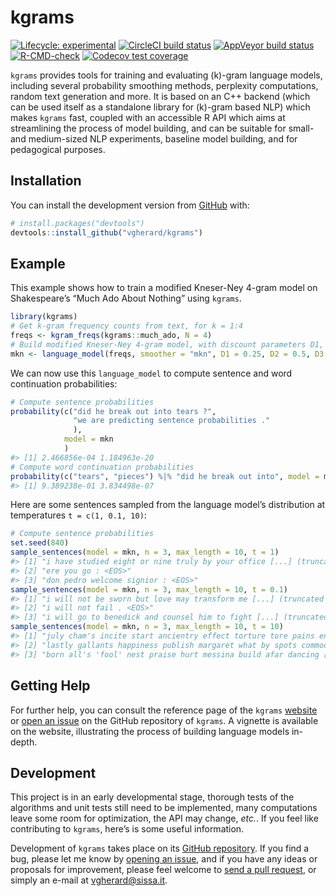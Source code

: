 
<!-- README.md is generated from README.Rmd. Please edit that file -->

# kgrams

<!-- badges: start -->

[![Lifecycle:
experimental](https://img.shields.io/badge/lifecycle-experimental-orange.svg)](https://www.tidyverse.org/lifecycle/#experimental)
[![CircleCI build
status](https://circleci.com/gh/vgherard/kgrams.svg?style=svg)](https://circleci.com/gh/vgherard/kgrams)
[![AppVeyor build
status](https://ci.appveyor.com/api/projects/status/github/vgherard/kgrams?branch=main&svg=true)](https://ci.appveyor.com/project/vgherard/kgrams)
[![R-CMD-check](https://github.com/vgherard/kgrams/workflows/R-CMD-check/badge.svg)](https://github.com/vgherard/kgrams/actions)
[![Codecov test
coverage](https://codecov.io/gh/vgherard/kgrams/branch/main/graph/badge.svg)](https://codecov.io/gh/vgherard/kgrams?branch=main)
<!-- badges: end -->

`kgrams` provides tools for training and evaluating \(k\)-gram language
models, including several probability smoothing methods, perplexity
computations, random text generation and more. It is based on an C++
backend (which can be used itself as a standalone library for \(k\)-gram
based NLP) which makes `kgrams` fast, coupled with an accessible R API
which aims at streamlining the process of model building, and can be
suitable for small- and medium-sized NLP experiments, baseline model
building, and for pedagogical purposes.

## Installation

You can install the development version from
[GitHub](https://github.com/) with:

``` r
# install.packages("devtools")
devtools::install_github("vgherard/kgrams")
```

## Example

This example shows how to train a modified Kneser-Ney 4-gram model on
Shakespeare’s “Much Ado About Nothing” using `kgrams`.

``` r
library(kgrams)
# Get k-gram frequency counts from text, for k = 1:4
freqs <- kgram_freqs(kgrams::much_ado, N = 4)
# Build modified Kneser-Ney 4-gram model, with discount parameters D1, D2, D3.
mkn <- language_model(freqs, smoother = "mkn", D1 = 0.25, D2 = 0.5, D3 = 0.75)
```

We can now use this `language_model` to compute sentence and word
continuation probabilities:

``` r
# Compute sentence probabilities
probability(c("did he break out into tears ?",
              "we are predicting sentence probabilities ."
              ), 
            model = mkn
            )
#> [1] 2.466856e-04 1.184963e-20
# Compute word continuation probabilities
probability(c("tears", "pieces") %|% "did he break out into", model = mkn)
#> [1] 9.389238e-01 3.834498e-07
```

Here are some sentences sampled from the language model’s distribution
at temperatures `t = c(1, 0.1, 10)`:

``` r
# Compute sentence probabilities
set.seed(840)
sample_sentences(model = mkn, n = 3, max_length = 10, t = 1)
#> [1] "i have studied eight or nine truly by your office [...] (truncated output)"
#> [2] "ere you go : <EOS>"                                                        
#> [3] "don pedro welcome signior : <EOS>"
sample_sentences(model = mkn, n = 3, max_length = 10, t = 0.1)
#> [1] "i will not be sworn but love may transform me [...] (truncated output)" 
#> [2] "i will not fail . <EOS>"                                                
#> [3] "i will go to benedick and counsel him to fight [...] (truncated output)"
sample_sentences(model = mkn, n = 3, max_length = 10, t = 10)
#> [1] "july cham's incite start ancientry effect torture tore pains endings [...] (truncated output)"   
#> [2] "lastly gallants happiness publish margaret what by spots commodity wake [...] (truncated output)"
#> [3] "born all's 'fool' nest praise hurt messina build afar dancing [...] (truncated output)"
```

## Getting Help

For further help, you can consult the reference page of the `kgrams`
[website](https://vgherard.github.io/kgrams/) or [open an
issue](https://github.com/vgherard/kgrams/issues) on the GitHub
repository of `kgrams`. A vignette is available on the website,
illustrating the process of building language models in-depth.

## Development

This project is in an early developmental stage, thorough tests of the
algorithms and unit tests still need to be implemented, many
computations leave some room for optimization, the API may change,
*etc.*. If you feel like contributing to `kgrams`, here’s is some useful
information.

Development of `kgrams` takes place on its [GitHub
repository](https://github.com/vgherard/kgrams/). If you find a bug,
please let me know by [opening an
issue](https://github.com/vgherard/kgrams/issues), and if you have any
ideas or proposals for improvement, please feel welcome to [send a pull
request](https://github.com/vgherard/kgrams/pulls), or simply an e-mail
at <vgherard@sissa.it>.

